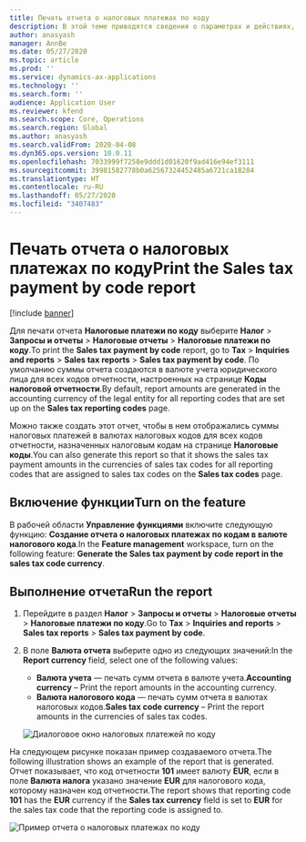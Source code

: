 ```yaml
---
title: Печать отчета о налоговых платежах по коду
description: В этой теме приводятся сведения о параметрах и действиях, которые необходимы для печати отчета о налоговых платежах по кодам в валюте учета или валюте налогового кода.
author: anasyash
manager: AnnBe
ms.date: 05/27/2020
ms.topic: article
ms.prod: ''
ms.service: dynamics-ax-applications
ms.technology: ''
ms.search.form: ''
audience: Application User
ms.reviewer: kfend
ms.search.scope: Core, Operations
ms.search.region: Global
ms.author: anasyash
ms.search.validFrom: 2020-04-08
ms.dyn365.ops.version: 10.0.11
ms.openlocfilehash: 7033999f7258e9ddd1d01620f9ad416e94ef3111
ms.sourcegitcommit: 39981582778b0a62567324452485a6721ca18284
ms.translationtype: HT
ms.contentlocale: ru-RU
ms.lasthandoff: 05/27/2020
ms.locfileid: "3407483"
---
```

# <a name="print-the-sales-tax-payment-by-code-report"></a><span data-ttu-id="38420-103">Печать отчета о налоговых платежах по коду</span><span class="sxs-lookup"><span data-stu-id="38420-103">Print the Sales tax payment by code report</span></span> 

[!include [banner](../includes/banner.md)]

<span data-ttu-id="38420-104">Для печати отчета **Налоговые платежи по коду** выберите **Налог** \> **Запросы и отчеты** \> **Налоговые отчеты** \> **Налоговые платежи по коду**.</span><span class="sxs-lookup"><span data-stu-id="38420-104">To print the **Sales tax payment by code** report, go to **Tax** \> **Inquiries and reports** \> **Sales tax reports** \> **Sales tax payment by code**.</span></span> <span data-ttu-id="38420-105">По умолчанию суммы отчета создаются в валюте учета юридического лица для всех кодов отчетности, настроенных на странице **Коды налоговой отчетности**.</span><span class="sxs-lookup"><span data-stu-id="38420-105">By default, report amounts are generated in the accounting currency of the legal entity for all reporting codes that are set up on the **Sales tax reporting codes** page.</span></span>

<span data-ttu-id="38420-106">Можно также создать этот отчет, чтобы в нем отображались суммы налоговых платежей в валютах налоговых кодов для всех кодов отчетности, назначенных налоговым кодам на странице **Налоговые коды**.</span><span class="sxs-lookup"><span data-stu-id="38420-106">You can also generate this report so that it shows the sales tax payment amounts in the currencies of sales tax codes for all reporting codes that are assigned to sales tax codes on the **Sales tax codes** page.</span></span>

## <a name="turn-on-the-feature"></a><span data-ttu-id="38420-107">Включение функции</span><span class="sxs-lookup"><span data-stu-id="38420-107">Turn on the feature</span></span>

<span data-ttu-id="38420-108">В рабочей области **Управление функциями** включите следующую функцию: **Создание отчета о налоговых платежах по кодам в валюте налогового кода**.</span><span class="sxs-lookup"><span data-stu-id="38420-108">In the **Feature management** workspace, turn on the following feature: **Generate the Sales tax payment by code report in the sales tax code currency**.</span></span>

## <a name="run-the-report"></a><span data-ttu-id="38420-109">Выполнение отчета</span><span class="sxs-lookup"><span data-stu-id="38420-109">Run the report</span></span>

1. <span data-ttu-id="38420-110">Перейдите в раздел **Налог** \> **Запросы и отчеты** \> **Налоговые отчеты** \> **Налоговые платежи по коду**.</span><span class="sxs-lookup"><span data-stu-id="38420-110">Go to **Tax** \> **Inquiries and reports** \> **Sales tax reports** \> **Sales tax payment by code**.</span></span>
2. <span data-ttu-id="38420-111">В поле **Валюта отчета** выберите одно из следующих значений:</span><span class="sxs-lookup"><span data-stu-id="38420-111">In the **Report currency** field, select one of the following values:</span></span>

    - <span data-ttu-id="38420-112">**Валюта учета** — печать сумм отчета в валюте учета.</span><span class="sxs-lookup"><span data-stu-id="38420-112">**Accounting currency** – Print the report amounts in the accounting currency.</span></span>
    - <span data-ttu-id="38420-113">**Валюта налогового кода** — печать сумм отчета в валютах налоговых кодов.</span><span class="sxs-lookup"><span data-stu-id="38420-113">**Sales tax code currency** – Print the report amounts in the currencies of sales tax codes.</span></span>

    ![Диалоговое окно налоговых платежей по коду](media/Sales-tax-payment-by-code.png)

<span data-ttu-id="38420-115">На следующем рисунке показан пример создаваемого отчета.</span><span class="sxs-lookup"><span data-stu-id="38420-115">The following illustration shows an example of the report that is generated.</span></span> <span data-ttu-id="38420-116">Отчет показывает, что код отчетности **101** имеет валюту **EUR**, если в поле **Валюта налога** указано значение **EUR** для налогового кода, которому назначен код отчетности.</span><span class="sxs-lookup"><span data-stu-id="38420-116">The report shows that reporting code **101** has the **EUR** currency if the **Sales tax currency** field is set to **EUR** for the sales tax code that the reporting code is assigned to.</span></span>

![Пример отчета о налоговых платежах по коду](media/Sales-tax-payment-by-code-2.png)
